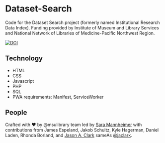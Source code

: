 # Dataset-Search
Code for the Dataset Search project (formerly named Institutional Research Data Index). Funding provided by Institute of Museum and Library Services and National Network of Libraries of Medicine-Pacific Northwest Region.

[![DOI](https://zenodo.org/badge/DOI/10.5281/zenodo.4046567.svg)](https://doi.org/10.5281/zenodo.4046567)

## Technology

* HTML
* CSS
* Javascript
* PHP
* SQL
* PWA requirements: Manifest, ServiceWorker

## People

Crafted with :heart: by @msulibrary team led by [Sara Mannheimer](https://github.com/saramannheimer) with contributions from James Espeland, Jakob Schultz, Kyle Hagerman, Daniel Laden, Rhonda Borland, and [Jason A. Clark](http://www.jasonclark.info) sameAs [@jaclark](https://twitter.com/jaclark).

